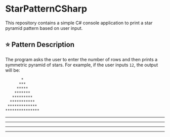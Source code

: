 # StarPatternCSharp

This repository contains a simple C# console application to print a star pyramid pattern based on user input.

## ⭐ Pattern Description

The program asks the user to enter the number of rows and then prints a symmetric pyramid of stars. For example, if the user inputs `12`, the output will be:

           *
          ***
         *****
        *******
       *********
      ***********
     *************
    ***************
   *****************
  *******************
 *********************
***********************
